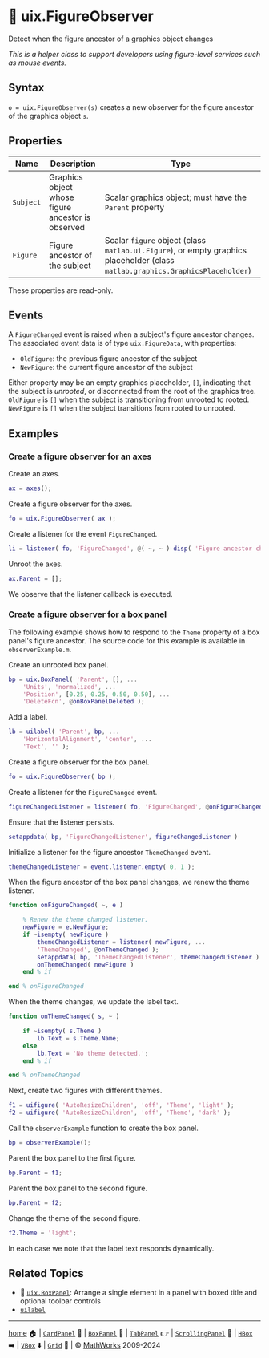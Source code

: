 # :telescope: uix.FigureObserver

Detect when the figure ancestor of a graphics object changes

*This is a helper class to support developers using figure-level services such as mouse events.*

## Syntax

`o = uix.FigureObserver(s)` creates a new observer for the figure ancestor of the graphics object `s`.

## Properties

| Name | Description | Type |
| --- | --- | --- |
| `Subject` | Graphics object whose figure ancestor is observed | Scalar graphics object; must have the `Parent` property |
| `Figure` | Figure ancestor of the subject | Scalar `figure` object (class `matlab.ui.Figure`), or empty graphics placeholder (class `matlab.graphics.GraphicsPlaceholder`) |

These properties are read-only.

## Events

A `FigureChanged` event is raised when a subject's figure ancestor changes. The associated event data is of type `uix.FigureData`, with properties:

* `OldFigure`: the previous figure ancestor of the subject
* `NewFigure`: the current figure ancestor of the subject

Either property may be an empty graphics placeholder, `[]`, indicating that the subject is *unrooted*, or disconnected from the root of the graphics tree. `OldFigure` is `[]` when the subject is transitioning from unrooted to rooted. `NewFigure` is `[]` when the subject transitions from rooted to unrooted.

## Examples

### Create a figure observer for an axes

Create an axes.
```matlab
ax = axes();
```

Create a figure observer for the axes.
```matlab
fo = uix.FigureObserver( ax );
```

Create a listener for the event `FigureChanged`.
```matlab
li = listener( fo, 'FigureChanged', @( ~, ~ ) disp( 'Figure ancestor changed!' ) );
```

Unroot the axes.
```matlab
ax.Parent = [];
```

We observe that the listener callback is executed.

### Create a figure observer for a box panel

The following example shows how to respond to the `Theme` property of a box panel's figure ancestor. The source code for this example is available in `observerExample.m`.

Create an unrooted box panel.
```matlab
bp = uix.BoxPanel( 'Parent', [], ...
    'Units', 'normalized', ...
    'Position', [0.25, 0.25, 0.50, 0.50], ...
    'DeleteFcn', @onBoxPanelDeleted ); 
```

Add a label.
```matlab
lb = uilabel( 'Parent', bp, ...
    'HorizontalAlignment', 'center', ...
    'Text', '' ); 
```

Create a figure observer for the box panel.
```matlab
fo = uix.FigureObserver( bp ); 
```

Create a listener for the `FigureChanged` event.
```matlab
figureChangedListener = listener( fo, 'FigureChanged', @onFigureChanged ); 
```

Ensure that the listener persists.
```matlab
setappdata( bp, 'FigureChangedListener', figureChangedListener ) 
```

Initialize a listener for the figure ancestor `ThemeChanged` event.
```matlab
themeChangedListener = event.listener.empty( 0, 1 ); 
```

When the figure ancestor of the box panel changes, we renew the theme listener.
```matlab
function onFigureChanged( ~, e )

    % Renew the theme changed listener.
    newFigure = e.NewFigure;
    if ~isempty( newFigure )
        themeChangedListener = listener( newFigure, ...
        'ThemeChanged', @onThemeChanged );
        setappdata( bp, 'ThemeChangedListener', themeChangedListener )
        onThemeChanged( newFigure )
    end % if

end % onFigureChanged 
```

When the theme changes, we update the label text.
```matlab
function onThemeChanged( s, ~ )

    if ~isempty( s.Theme )
        lb.Text = s.Theme.Name;
    else
        lb.Text = 'No theme detected.';
    end % if

end % onThemeChanged 
```

Next, create two figures with different themes.
```matlab
f1 = uifigure( 'AutoResizeChildren', 'off', 'Theme', 'light' );
f2 = uifigure( 'AutoResizeChildren', 'off', 'Theme', 'dark' ); 
```

Call the `observerExample` function to create the box panel.
```matlab
bp = observerExample(); 
```

Parent the box panel to the first figure.
```matlab
bp.Parent = f1; 
```

Parent the box panel to the second figure.
```matlab
bp.Parent = f2; 
```

Change the theme of the second figure.
```matlab
f2.Theme = 'light'; 
```

In each case we note that the label text responds dynamically.

## Related Topics

* :black_square_button: [`uix.BoxPanel`](uixBoxPanel.md): Arrange a single element in a panel with boxed title and optional toolbar controls
* [`uilabel`](https://www.mathworks.com/help/matlab/ref/uilabel.html)

___

[home](index.md) :house: | [`CardPanel`](uixCardPanel.md) :card_index: | [`BoxPanel`](uixBoxPanel.md) :black_square_button: | [`TabPanel`](uixTabPanel.md) :point_right: | [`ScrollingPanel`](uixScrollingPanel.md) :scroll: | [`HBox`](uixHBox.md) :arrow_right: | [`VBox`](uixVBox.md) :arrow_down: | [`Grid`](uixGrid.md) :symbols: | :copyright: [MathWorks](https://www.mathworks.com/services/consulting.html) 2009-2024